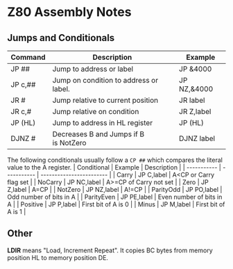 # Z80 Assembly Notes
## Jumps and Conditionals
| Command | Description                            | Example     |
| ------- | -------------------------------------- | ----------- |
| JP ##   | Jump to address or label               | JP &4000    |
| JP c,## | Jump on condition to address or label. | JP NZ,&4000 |
| JR #    | Jump relative to current position      | JR label    |
| JR c,#  | Jump relative on condition             | JR Z,label  |
| JP (HL) | Jump to address in HL register         | JP (HL)     |
| DJNZ #  | Decreases B and Jumps if B is NotZero  | DJNZ label  |

The following conditionals usually follow a `CP ##` which compares the literal value to the A register.
| Conditional | Example     | Description              |
| ----------- | ----------- | ------------------------ |
| Carry       | JP C,label  | A<CP or Carry flag set   |
| NoCarry     | JP NC,label | A>=CP of Carry not set   |
| Zero        | JP Z,label  | A=CP                     |
| NotZero     | JP NZ,label | A!=CP                    |
| ParityOdd   | JP PO,label | Odd number of bits in A  |
| ParityEven  | JP PE,label | Even number of bits in A |
| Positive    | JP P,label  | First bit of A is 0      |
| Minus       | JP M,label  | First bit of A is 1      |

## Other
**LDIR** means "Load, Increment Repeat". It copies BC bytes from memory position HL to memory position DE.
